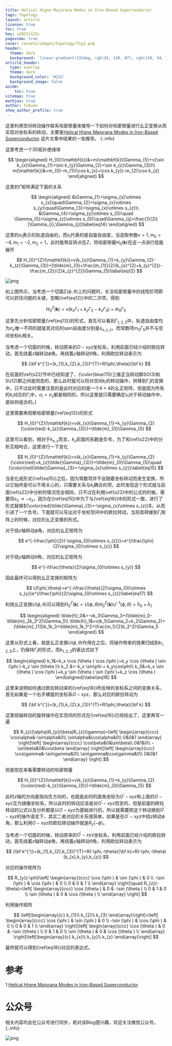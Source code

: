 ```yaml
---
title: Helical Higne Majorana Modes in Iron-Based Superconductor
tags: Topology 
layout: article
license: true
toc: true
key: a20211122c
pageview: true
cover: /assets/images/topology/fig1.png
header:
  theme: dark
  background: 'linear-gradient(135deg, rgb(34, 139, 87), rgb(139, 34, 139))'
article_header:
  type: overlay
  theme: dark
  background_color: '#123'
  background_image: false
aside:
    toc: true
sitemap: true
mathjax: true
author: YuXuan
show_author_profile: true
---
```

这里利用空间转动操作联系哈密顿量来推导一下如何对哈密顿量进行幺正变换从而实现对坐标系的转动，主要是[Helical Higne Majorana Modes in Iron-Based Superconductor](https://journals.aps.org/prl/abstract/10.1103/PhysRevLett.122.187001)
这片文章中结果的一些推导。
{:.info}
<!--more-->
这里考虑一个3D拓扑绝缘体

$$
\begin{aligned}
H_{0}(\mathbf{k})&=m(\mathbf{k})\Gamma_{5}+v(\sin k_{x}\Gamma_{1}+\sin k_{y}\Gamma_{2}+\sin k_{z}\Gamma_{3})\\
m(\mathbf{k})&=m_{0}-m_{1}(\cos k_{x}+\cos k_{y})-m_{2}\cos k_{z}
\end{aligned}
$$

这里的$\Gamma$矩阵满足下面的关系

$$
\begin{aligned}
&\Gamma_{1}=\sigma_{x}\otimes s_{x}\quad\Gamma_{2}=\sigma_{x}\otimes s_{y}\quad\Gamma_{3}=\sigma_{x}\otimes s_{z}\\
&\Gamma_{4}=\sigma_{y}\otimes s_{0}\quad \Gamma_{5}=\sigma_{z}\otimes s_{0}\quad\Gamma_{ij}=\frac{1}{2i}[\Gamma_{i},\Gamma_{j}]\label{eq14}
\end{aligned}
$$

这里的$\sigma_{i}$表示的轨道自由的，而$s_{i}$代表的是自旋自由度，当选取参数$v=1,m_{0}=-4,m_{1}=-2,m_{2}=1$，此时能带反转点在$Z$，将哈密顿量$H_{0}(\mathbf{k})$在这一点进行低能展开

$$
H_{0}^{Z}(\mathbf{k})=v(k_{x}\Gamma_{1}+k_{y}\Gamma_{2}-k_{z}\Gamma_{3})+[\tilde{m}_{0}+\frac{m_{1}}{2}(k_{x}^{2}+k_{y}^{2})-\frac{m_{2}}{2}k_{z}^{2}]\Gamma_{5}\label{eq12}
$$

![png](/assets/images/topology/fig1.png)

如上图所示，当考虑一个切面$\Sigma(\phi,\theta)$上的问题时，关注哈密顿量中的线性阶项即可以抓住问题的关键，忽略(\ref{eq12})中的二次项，得到

$$
H_{0}^{Z}(\mathbf{k})=v(k_{x}\Gamma_{1}+k_{y}\Gamma_{2}-k_{z}\Gamma_{3})+\tilde{m}_{0}\Gamma_{5}\label{eq13}
$$

这里先分析哈密顿量(\ref{eq13})的形式，首先可以看到$\Gamma_{1,2,3}$中，轨道自由度均为$\sigma_{x}$唯一不同的就是其对应的spin自由度分别是$s_{x,y,z}$，而常数项$m_{0}\Gamma_{5}$并不与空间坐标$k_{i}$相关。

当考虑一个切面的时候，转动原来的$O-xyz$坐标系，利用前面已经介绍的欧拉转动，首先绕着$z$轴转动$\phi$角，再绕着$y$轴转动$\theta$角，利用欧拉转动表示为

$$
{\bf k^{'}}=(k_{1},k_{2},k_{3})^{T}=R(\phi,\theta){\bf k}
$$

在前面的\ref{s22}节中已经知道了，{\color{blue!70}三维正当转动群SO(3)和SU(2)群之间是同态的，那么此时就可以将对空间$k_{i}$的转动操作，转移到$\Gamma_{i}$的变换中，只不过此时需要注意的是此时对应的是一个$4\times 4$的幺正矩阵，但是因为所有的$k_{i}$对应的$\Gamma_{i}$中，$\sigma_{i}=\sigma_{x}$都是相同的，所以这里就只需要确定$s_{i}$对于转动操作中，是如何组合的。}

这里需要再观察哈密顿量(\ref{eq13})的形式

$$
H_{0}^{Z}(\mathbf{k})=v(k_{x}\Gamma_{1}+k_{y}\Gamma_{2}{\color{red}-k_{z}\Gamma_{3}})+\tilde{m}_{0}\Gamma_{5}
$$

这里可以看到，相对于$k_{x,y}$而言，$k_{z}$前面的系数是负号，为了和\ref{s22}中的分析互相吻合，这里进行一下变化

$$
H_{0}^{Z}(\mathbf{k})=v(k_{x}\Gamma_{1}+k_{y}\Gamma_{2}{\color{red}+k_{z}\tilde{\Gamma}_{3}})+\tilde{m}_{0}\Gamma_{5}\quad {\color{red}\tilde{\Gamma}_{3}=-\sigma_{x}\otimes s_{z}}\label{eq15}
$$

当变化成形式(\ref{eq15})之后，因为常数项并不会随着坐标转动而发生变换，所以它始终是可以不用关心的，只需要关系与$k_{i}$耦合的项，此时发现这个形式就与前面\ref{s22}中分析的情况完全相同，只不过在利用\ref{s22}中的公式的时候，需要将$s_{z}\rightarrow -s_{z}$，因为在(\ref{eq15})中为了与(\ref{eq16})中的形式一致，进行了形式替换${\color{red}\tilde{\Gamma}_{3}=-\sigma_{x}\otimes s_{z}}$，从而引进了一个负号。下面就可以写出对于坐标空间中的欧拉转动，当将其转嫁到$\Gamma_{i}$矩阵上的时候，对应的幺正变换的形式。

对于绕$z$轴转动$\phi$角，对应的幺正矩阵为

$$
e^{-i\frac{\phi}{2}(-\sigma_{0}\otimes s_{z})}=e^{i\frac{\phi}{2}\sigma_{0}\otimes s_{z}}
$$

对于绕$y$轴转动$\theta$角，对应的幺正矩阵为

$$
e^{-i\frac{\theta}{2}\sigma_{0}\otimes s_{y}}
$$

因此最终可以得到幺正变换的矩阵为

$$
U(\phi,\theta)=e^{-i\frac{\theta}{2}\sigma_{0}\otimes s_{y}}e^{i\frac{\phi}{2}\sigma_{0}\otimes s_{z}}\label{eq17}
$$

利用幺正变换$U(\phi,\theta)$可以得到$\tilde{H}_{0}^{Z}(\mathbf{k})=U(\phi,\theta)H_{0}^{Z}(\mathbf{k})U^{-1}(\phi,\theta)=\tilde{h}_{0}+\tilde{h}_{1}$

$$
	\begin{aligned}
		\tilde{h}_0&=-vk_3\Gamma_3+(\tilde{m}_0-\tilde{m}_2k_3^2)\Gamma_5\\
		\tilde{h}_1&=v(k_1\Gamma_2+k_2\Gamma_2)+(\tilde{m}_{13}k_1k_3+\tilde{m}_1k_1^2+\frac{m_1}{2}k_2^2)\Gamma_5
	\end{aligned}
$$

这里从形式上看，就是幺正变换$U(\phi,\theta)$作用在之后，将操作带来的效果归结到$k_{1,2,3}$上，仍保持$\Gamma_{i}$的形式，而$k_{1,2,3}$的表达式如下

$$
\begin{aligned}
k_1&=k_x \cos (\theta ) \cos (\phi )+k_y \cos (\theta ) \sin (\phi )-k_z \sin (\theta )\\
k_2 &=-k_x \sin\phi + k_y\cos\phi\\
k_3&=k_x \sin (\theta ) \cos (\phi )+k_y \sin (\theta ) \sin (\phi )+k_z \cos (\theta )
\end{aligned}\label{eq18}
$$


这里来说明如何通过欧拉转动来的(\ref{eq18})所反映的坐标系之间的变换关系，首先如果是一个右手螺旋的坐标系$O-xyz$，那么对应的欧拉转动为

$$
{\bf k^{'}}=(k_{1},k_{2},k_{3})^{T}=R(\phi,\theta){\bf k}
$$

这里绕轴转动的旋转操作在实空间的形式在(\ref{eq19})已经给出了，这里再写一遍

$$
R_{z}(\alpha)R_{y}(\beta)R_{z}(\gamma)=\left[
\begin{array}{ccc}
\cos\alpha&-\sin\alpha&0\\
\sin\alpha&\cos\alpha&0\\
0&0&1
\end{array}
\right]\left[
\begin{array}{ccc}
\cos\beta&0&\sin\beta\\
0&1&0\\
-\sin\beta&0&\cos\beta
\end{array}
\right]\left[
\begin{array}{ccc}
\cos\gamma&-\sin\gamma&0\\
\sin\gamma&\cos\gamma&0\\
0&0&1
\end{array}
\right]
$$

但是现在来看需要转动的哈密顿量

$$
H_{0}^{Z}(\mathbf{k})=v(k_{x}\Gamma_{1}+k_{y}\Gamma_{2}{\color{red}-k_{z}\Gamma_{3}})+\tilde{m}_{0}\Gamma_{5}
$$

此时$z$轴的方向是指向负方向的，也就是此时的直角坐标为$O^{'}-xyz$和上面的$O-xyz$互为镜像坐标系，所以此时的转动应该是对$O^{'}-xyz$而言的，但是前面的欧拉转动的公式以及分析都是以$O-xyz$为基础进行的，所以就需要把这个转动换到$O^{'}-xyz$的操作语言下，其实二者对应的关系很简单，如果是在$O^{'}-xyz$中绕$z$转动$\phi$角，那么利用$O-xyz$的欧拉转动操作就是$R_{z}(-\phi)$。

当考虑一个切面的时候，转动原来的$O^{'}-xyz$坐标系，利用前面已经介绍的欧拉转动，首先绕着$z$轴转动$\phi$角，再绕着$y$轴转动$\theta$角，利用欧拉转动表示为

$$
{\bf k^{'}}=(k_{1},k_{2},k_{3})^{T}=R(-\phi,-\theta){\bf k}=R(-\phi,-\theta)(k_{x},k_{y},k_{z})
$$

对应的操作矩阵为

$$
R_{y}(-\phi)\left[
\begin{array}{ccc}
 \cos (\phi ) & \sin (\phi ) & 0 \\
 -\sin (\phi ) & \cos (\phi ) & 0 \\
 0 & 0 & 1 \\
\end{array}
\right]\quad R_{z}(-\theta)=\left[
\begin{array}{ccc}
 \cos (\theta ) & 0 & -\sin (\theta ) \\
 0 & 1 & 0 \\
 \sin (\theta ) & 0 & \cos (\theta ) \\
\end{array}
\right]
$$

利用操作矩阵

$$
\left[\begin{array}{c}
k_{1}\\
k_{2}\\
k_{3}
\end{array}\right]=\left[
\begin{array}{ccc}
 \cos (\phi ) & \sin (\phi ) & 0 \\
 -\sin (\phi ) & \cos (\phi ) & 0 \\
 0 & 0 & 1 \\
\end{array}
\right]\left[
\begin{array}{ccc}
 \cos (\theta ) & 0 & -\sin (\theta ) \\
 0 & 1 & 0 \\
 \sin (\theta ) & 0 & \cos (\theta ) \\
\end{array}
\right]\left[\begin{array}{c}
k_{x}\\
k_{y}\\
k_{z}
\end{array}\right]
$$

最终就可以得到(\ref{eq18})对应的表达式。

# 参考
1.[Helical Higne Majorana Modes in Iron-Based Superconductor](https://journals.aps.org/prl/abstract/10.1103/PhysRevLett.122.187001)

# 公众号
相关内容均会在公众号进行同步，若对该Blog感兴趣，欢迎关注微信公众号。
{:.info}

![png](/assets/images/qrcode.jpg)